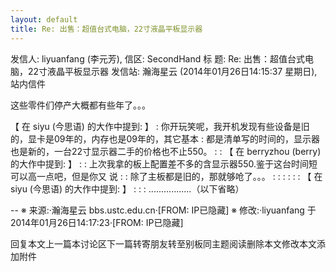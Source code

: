 ```yaml
---
layout: default
title: Re: 出售：超值台式电脑，22寸液晶平板显示器
---
```


发信人: liyuanfang (李元芳), 信区: SecondHand
标  题: Re: 出售：超值台式电脑，22寸液晶平板显示器
发信站: 瀚海星云 (2014年01月26日14:15:37 星期日), 站内信件

这些零件们停产大概都有些年了。。。


【 在 siyu (今思语) 的大作中提到: 】
: 你开玩笑呢，我开机发现有些设备是旧的，显卡是09年的，内存也是09年的，其它基本
: 都是清单写的时间的，显示器也是新的，一台22寸显示器二手的价格也不止550。
: 
: 【 在 berryzhou (berry) 的大作中提到: 】
: : 上次我拿的板上配置差不多的含显示器550.鉴于这台时间短可以高一点吧，但是你又
说
: : 除了主板都是旧的，那就够呛了。。。
: : 
: : 
: : 【 在 siyu (今思语) 的大作中提到: 】
: : 
: .................（以下省略）

--
※ 来源:·瀚海星云 bbs.ustc.edu.cn·[FROM: IP已隐藏]
※ 修改:·liyuanfang 于 2014年01月26日14:17:23·[FROM: IP已隐藏]

回复本文上一篇本讨论区下一篇转寄朋友转至别板同主题阅读删除本文修改本文添加附件
